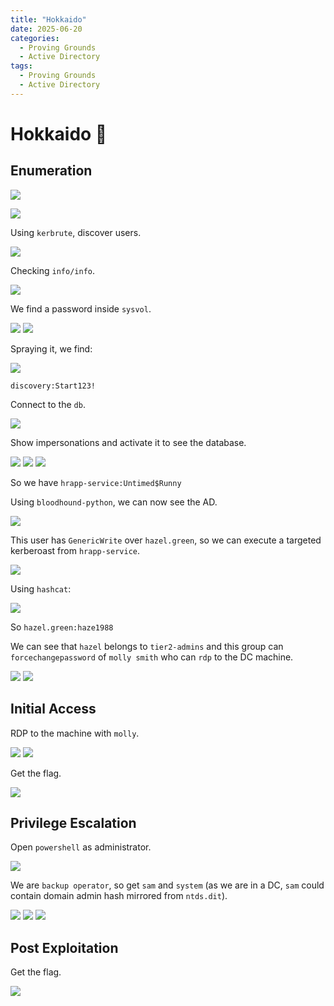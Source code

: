 ```yaml
---
title: "Hokkaido"
date: 2025-06-20
categories:
  - Proving Grounds
  - Active Directory
tags:
  - Proving Grounds
  - Active Directory
---
```


# Hokkaido 🔸
<!-- more -->


## Enumeration

![](../assets/Pasted%20image%2020250427110047.png)

![](../assets/Pasted%20image%2020250427110112.png)

Using `kerbrute`, discover users.

![](../assets/Pasted%20image%2020250427123246.png)

Checking `info/info`.

![](../assets/Pasted%20image%2020250427132044.png)

We find a password inside `sysvol`.

![](../assets/Pasted%20image%2020250427152444.png)
![](../assets/Pasted%20image%2020250427152454.png)

Spraying it, we find:

![](../assets/Pasted%20image%2020250427152517.png)

`discovery:Start123!`

Connect to the `db`.

![](../assets/Pasted%20image%2020250427171327.png)

Show impersonations and activate it to see the database.

![](../assets/Pasted%20image%2020250427171351.png)
![](../assets/Pasted%20image%2020250427171515.png)
![](../assets/Pasted%20image%2020250427171528.png)

So we have `hrapp-service:Untimed$Runny`

Using `bloodhound-python`, we can now see the AD.

![](../assets/Pasted%20image%2020250427172052.png)

This user has `GenericWrite` over `hazel.green`, so we can execute a targeted kerberoast from `hrapp-service`.

![](../assets/Pasted%20image%2020250427182938.png)

Using `hashcat`:

![](../assets/Pasted%20image%2020250427183043.png)

So `hazel.green:haze1988`

We can see that `hazel` belongs to `tier2-admins` and this group can `forcechangepassword` of `molly smith` who can `rdp` to the DC machine.

![](../assets/Pasted%20image%2020250427184335.png)
![](../assets/Pasted%20image%2020250427185359.png)

## Initial Access

RDP to the machine with `molly`.

![](../assets/Pasted%20image%2020250427185715.png)
![](../assets/Pasted%20image%2020250427185724.png)

Get the flag.

![](../assets/Pasted%20image%2020250427190444.png)

## Privilege Escalation

Open `powershell` as administrator.

![](../assets/Pasted%20image%2020250427203907.png)

We are `backup operator`, so get `sam` and `system` (as we are in a DC, `sam` could contain domain admin hash mirrored from `ntds.dit`).

![](../assets/Pasted%20image%2020250427205035.png)
![](../assets/Pasted%20image%2020250427205050.png)
![](../assets/Pasted%20image%2020250427205101.png)

## Post Exploitation

Get the flag.

![](../assets/Pasted%20image%2020250427211600.png)
